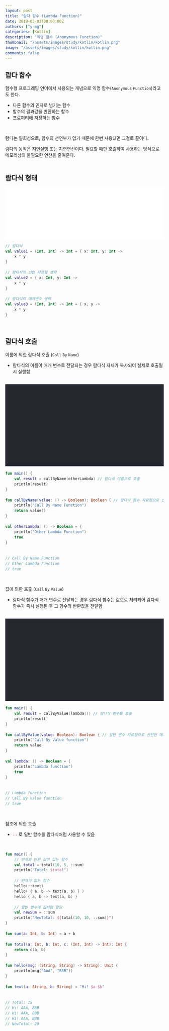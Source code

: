 ```yaml
---
layout: post
title: "람다 함수 (Lambda Function)"
date: 2019-03-03T00:00:00Z
authors: ["y-mg"]
categories: [Kotlin]
description: "익명 함수 (Anonymous Function)"
thumbnail: "/assets/images/study/kotlin/kotlin.png"
image: "/assets/images/study/kotlin/kotlin.png"
comments: false
---
```


## 람다 함수
함수형 프로그래밍 언어에서 사용되는 개념으로 익명 함수(`Anonymous` `Function`)라고도 한다.
- 다른 함수의 인자로 넘기는 함수
- 함수의 결과값을 반환하는 함수
- 프로퍼티에 저장하는 함수
<br/>

람다는 일회성으로, 함수의 선언부가 없기 때문에 한번 사용되면 그걸로 끝이다.
<br/>

람다의 동작은 지연실행 또는 지연연산이다. 필요할 때만 호출하여 사용하는 방식으로 메모리상의 불필요한 연산을 줄여준다.
<br/>
<br/>



## 람다식 형태
<div style="
background-color: #ffffff;
background-image: url(/assets/images/study/kotlin/lambda.png);
background-size: contain;
background-repeat: no-repeat;
background-position: center center;
">
<img src="/assets/images/study/kotlin/lambda.png" style="visibility: hidden;" />
</div>

```kotlin
// 람다식
val value1 = (Int, Int) -> Int = { x: Int, y: Int ->
    x * y
}

// 람다식의 선언 자료형 생략
val value2 = { x: Int, y: Int ->
    x * y
}

// 람다식의 매개변수 생략
val value3 = (Int, Int) -> Int = { x, y ->
    x * y
}
```
<br/>



## 람다식 호출
이름에 의한 람다식 호출 (`Call` `By` `Name`)
- 람다식의 이름이 매개 변수로 전달되는 경우 람다식 자체가 복사되어 실제로 호출될 시 실행함
<br/>

<div style="
background-color: #24272e;
background-image: url(/assets/images/study/kotlin/lambda-call_by_name.png);
background-size: contain;
background-repeat: no-repeat;
background-position: center center;
">
<img src="/assets/images/study/kotlin/lambda-call_by_name.png" style="visibility: hidden;" />
</div>

```kotlin
fun main() {
    val result = callByName(otherLambda) // 람다식 이름으로 호출
    println(result)
}

fun callByName(value: () -> Boolean): Boolean { // 람다식 함수 자료형으로 선언된 매개변수
    println("Call By Name Function")
    return value()
}

val otherLambda: () -> Boolean = {
    println("Other Lambda Function")
    true
}


// Call By Name Function
// Other Lambda Function
// true
```
<br/>

값에 의한 호출 (`Call` `By` `Value`)
- 람다식 함수가 매개 변수로 전달되는 경우 람다식 함수는 값으로 처리되어 람다식 함수가 즉시 실행된 후 그 함수의 반환값을 전달함
<br/>

<div style="
background-color: #24272e;
background-image: url(/assets/images/study/kotlin/lambda-call_by_value.png);
background-size: contain;
background-repeat: no-repeat;
background-position: center center;
">
<img src="/assets/images/study/kotlin/lambda-call_by_value.png" style="visibility: hidden;" />
</div>

```kotlin
fun main() {
    val result = callByValue(lambda()) // 람다식 함수를 호출
    println(result)
}

fun callByValue(value: Boolean): Boolean { // 일반 변수 자료형으로 선언된 매개변수
    println("Call By Value function")
    return value
}

val lambda: () -> Boolean = {
    println("Lambda function")
    true
}


// Lambda function
// Call By Value function
// true
```
<br/>

참조에 의한 호출
- <code style="color: #eb5657;">::</code> 로 일반 함수를 람다식처럼 사용할 수 있음
<br/>

```kotlin
fun main() {
    // 인자와 반환 값이 있는 함수
    val total = total(10, 5, ::sum)
    println("Total: $total")

    // 인자가 없는 함수
    hello(::text)
    hello( { a, b -> text(a, b) } )
    hello { a, b -> text(a, b) }

    // 일반 변수에 값처럼 할당
    val newSum = ::sum
    println("NewTotal: ${total(10, 10, ::sum)}")
}

fun sum(a: Int, b: Int) = a + b

fun total(a: Int, b: Int, c: (Int, Int) -> Int): Int {
    return c(a, b)
}

fun hello(msg: (String, String) -> String): Unit {
    println(msg("AAA", "BBB"))
}

fun text(a: String, b: String) = "Hi! $a $b"


// Total: 15
// Hi! AAA, BBB
// Hi! AAA, BBB
// Hi! AAA, BBB
// NewTotal: 20
```